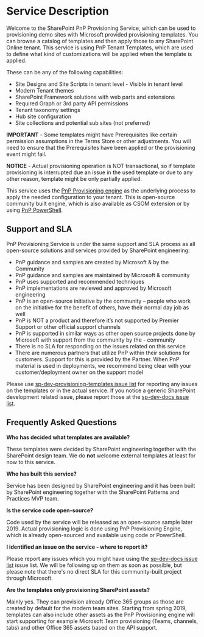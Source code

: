 # Service Description

Welcome to the SharePoint PnP Provisioning Service, which can be used to provisioning demo sites with Microsoft provided provisioning templates. You can browse a catalog of templates and then apply those to any SharePoint Online tenant. This service is using PnP Tenant Templates, which are used to define what kind of customizations will be applied when the template is applied. 

These can be any of the following capabilities:

- Site Designs and Site Scripts in tenant level - Visible in tenant level
- Modern Tenant themes
- SharePoint Framework solutions with web parts and extensions
- Required Graph or 3rd party API permissions
- Tenant taxonomy settings
- Hub site configuration
- Site collections and potential sub sites (not preferred)

**IMPORTANT** - Some templates might have Prerequisites like certain permission assumptions in the Terms Store or other adjustments. You will need to ensure that the Prerequisites have been applied or the provisioning event might fail.

**NOTICE** - Actual provisioning operation is NOT transactional, so if template provisioning is interrupted due an issue in the used template or due to any other reason, template might be only partially applied.

This service uses the [PnP Provisioning engine](https://www.youtube.com/watch?v=kRbrrGCfUtE) as the underlying process to apply the needed configuration to your tenant. This is open-source community built engine, which is also available as CSOM extension or by using [PnP PowerShell](https://docs.microsoft.com/en-us/powershell/sharepoint/sharepoint-pnp/sharepoint-pnp-cmdlets?view=sharepoint-ps).

## Support and SLA

PnP Provisioning Service is under the same support and SLA process as all open-source solutions and services provided by SharePoint engineering:

- PnP guidance and samples are created by Microsoft & by the Community
- PnP guidance and samples are maintained by Microsoft & community
- PnP uses supported and recommended techniques
- PnP implementations are reviewed and approved by Microsoft engineering
- PnP is an open-source initiative by the community – people who work on the initiative for the benefit of others, have their normal day job as well
- PnP is NOT a product and therefore it’s not supported by Premier Support or other official support channels
- PnP is supported in similar ways as other open source projects done by Microsoft with support from the community by the - community
- There is no SLA for responding on the issues related on this service
- There are numerous partners that utilize PnP within their solutions for customers. Support for this is provided by the Partner. When PnP material is used in deployments, we recommend being clear with your customer/deployment owner on the support model

Please use [sp-dev-provisioning-templates issue list](https://github.com/SharePoint/sp-dev-provisioning-templates) for reporting any issues on the templates or in the actual service. If you notice a generic SharePoint development related issue, please report those at the [sp-dev-docs issue list](https://github.com/SharePoint/sp-dev-docs/issues).

## Frequently Asked Questions

**Who has decided what templates are available?**

These templates were decided by SharePoint engineering together with the SharePoint design team. We do **not** welcome external templates at least for now to this service.

**Who has built this service?**

Service has been designed by SharePoint engineering and it has been built by SharePoint engineering together with the SharePoint Patterns and Practices MVP team. 

**Is the service code open-source?**

Code used by the service will be released as an open-source sample later 2019. Actual provisioning logic is done using PnP Provisioning Engine, which is already open-sourced and available using code or PowerShell.

**I identified an issue on the service - where to report it?**

Please report any issues which you might have using the [sp-dev-docs issue list](https://github.com/SharePoint/sp-dev-docs/issues) issue list. We will be following up on them as soon as possible, but please note that there's no direct SLA for this community-built  project through Microsoft.

**Are the templates only provisioning SharePoint assets?**

Mainly yes. They can provision already Office 365 groups as those are created by default for the modern team sites. Starting from spring 2019, templates can also include other assets as the PnP Provisioning engine will start supporting for example Microsoft Team provisioning (Teams, channels, tabs) and other Office 365 assets based on the API support.